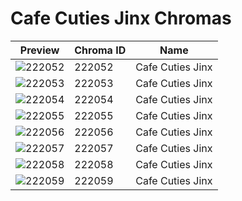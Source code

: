 # Cafe Cuties Jinx Chromas

| Preview | Chroma ID | Name |
|---------|-----------|------|
| ![222052](https://raw.communitydragon.org/latest/plugins/rcp-be-lol-game-data/global/default/v1/champion-chroma-images/222/222052.png) | 222052 | Cafe Cuties Jinx |
| ![222053](https://raw.communitydragon.org/latest/plugins/rcp-be-lol-game-data/global/default/v1/champion-chroma-images/222/222053.png) | 222053 | Cafe Cuties Jinx |
| ![222054](https://raw.communitydragon.org/latest/plugins/rcp-be-lol-game-data/global/default/v1/champion-chroma-images/222/222054.png) | 222054 | Cafe Cuties Jinx |
| ![222055](https://raw.communitydragon.org/latest/plugins/rcp-be-lol-game-data/global/default/v1/champion-chroma-images/222/222055.png) | 222055 | Cafe Cuties Jinx |
| ![222056](https://raw.communitydragon.org/latest/plugins/rcp-be-lol-game-data/global/default/v1/champion-chroma-images/222/222056.png) | 222056 | Cafe Cuties Jinx |
| ![222057](https://raw.communitydragon.org/latest/plugins/rcp-be-lol-game-data/global/default/v1/champion-chroma-images/222/222057.png) | 222057 | Cafe Cuties Jinx |
| ![222058](https://raw.communitydragon.org/latest/plugins/rcp-be-lol-game-data/global/default/v1/champion-chroma-images/222/222058.png) | 222058 | Cafe Cuties Jinx |
| ![222059](https://raw.communitydragon.org/latest/plugins/rcp-be-lol-game-data/global/default/v1/champion-chroma-images/222/222059.png) | 222059 | Cafe Cuties Jinx |